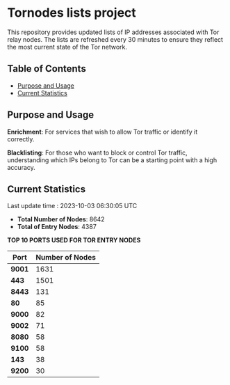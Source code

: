 # Tornodes lists project

This repository provides updated lists of IP addresses associated with Tor relay nodes. The lists are refreshed every 30 minutes to ensure they reflect the most current state of the Tor network.

## Table of Contents

- [Purpose and Usage](#purpose-and-usage)
- [Current Statistics](#current-statistics)


## Purpose and Usage

**Enrichment**: For services that wish to allow Tor traffic or identify it correctly.

**Blacklisting**: For those who want to block or control Tor traffic, understanding which IPs belong to Tor can be a starting point with a high accuracy.

## Current Statistics

Last update time : 2023-10-03 06:30:05 UTC

- **Total Number of Nodes**: 8642
- **Total of Entry Nodes**: 4387

**TOP 10 PORTS USED FOR TOR ENTRY NODES**

| **Port** | **Number of Nodes** |
|------|-----------------|
| **9001**   | 1631  |
| **443**   | 1501  |
| **8443**   | 131  |
| **80**   | 85  |
| **9000**   | 82  |
| **9002**   | 71  |
| **8080**   | 58  |
| **9100**   | 58  |
| **143**   | 38  |
| **9200**   | 30  |

